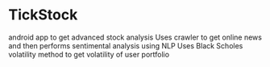 TickStock
=========

android app to get advanced stock analysis
Uses crawler to get online news and then performs sentimental analysis using NLP
Uses Black Scholes volatility method to get volatility of user portfolio